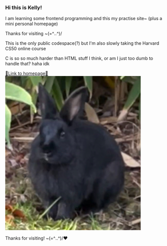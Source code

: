 <h3>Hi this is Kelly!</h3>
<p>I am learning some frontend programming and this my practise site~ (plus a mini personal homepage)</p>
<p>Thanks for visiting ~(=^‥^)/</p>
<p>This is the only public codespace(?) but I'm also slowly taking the Harvard CS50 online course</p>
<p>C is so so much harder than HTML stuff I think, or am I just too dumb to handle that? haha idk</p>
<a href="https://kelly990918.github.io/">🐇Link to homepage🐇</a>
<img src="/images/readme.jpeg" alt="a black rabbit">
<p>Thanks for visiting! ~(=^‥^)/&#10084;</p>